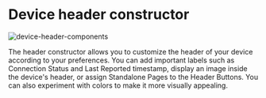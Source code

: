 # Device header constructor

![device-header-components](https://github.com/vveretko/vveretko/assets/72790181/9b9e529c-fa12-4dbd-b678-7d9529d13ddc)

The header constructor allows you to customize the header of your device according to your preferences. You can add important labels such as Connection Status and Last Reported timestamp, display an image inside the device's header, or assign Standalone Pages to the Header Buttons. You can also experiment with colors to make it more visually appealing.

